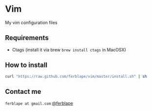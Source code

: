 # Vim

My vim configuration files

## Requirements

- Ctags (install it via brew `brew install ctags` in MacOSX)

## How to install

```bash
curl "https://raw.github.com/ferblape/vim/master/install.sh" | sh
```

## Contact me

`ferblape at gmail.com`
[@ferblape](http://twitter.com/ferblape)

